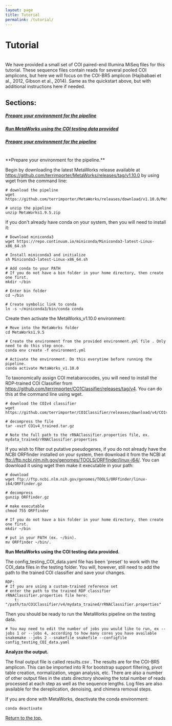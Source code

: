 ```yaml
---
layout: page
title: Tutorial
permalink: /tutorial/
---
```


<h1>Tutorial</h1>
<br>
We have provided a small set of COI paired-end Illumina MiSeq files for this tutorial. These sequence files contain reads for several pooled COI amplicons, but here we will focus on the COI-BR5 amplicon (Hajibabaei et al., 2012, Gibson et al., 2014). Same as the quickstart above, but with additional instructions here if needed.

<h2>Sections:</h2>
<h5><a href="#step1">Prepare your environment for the pipeline</a></h5>
<h5><a href="#step2">Run MetaWorks using the COI testing data provided</a></h5>
<h5><a href="#step3">Prepare your environment for the pipeline</a></h5>
<br>
<a id="step1">**Prepare your environment for the pipeline.**</a>

Begin by downloading the latest MetaWorks release available at https://github.com/terrimporter/MetaWorks/releases/tag/v1.10.0 by using wget from the command line:
<pre><code># download the pipeline
wget https://github.com/terrimporter/MetaWorks/releases/download/v1.10.0/MetaWorks1.9.5.tar.gz

# unzip the pipeline
unzip MetaWorks1.9.5.zip
</code></pre>

If you don't already have conda on your system, then you will need to install it:

<pre><code># Download miniconda3
wget https://repo.continuum.io/miniconda/Miniconda3-latest-Linux-x86_64.sh

# Install miniconda3 and initialize
sh Miniconda3-latest-Linux-x86_64.sh

# Add conda to your PATH
# If you do not have a bin folder in your home directory, then create one first.
mkdir ~/bin

# Enter bin folder
cd ~/bin

# Create symbolic link to conda
ln -s ~/miniconda3/bin/conda conda
</code></pre>

Create then activate the MetaWorks_v1.10.0 environment:

<pre><code># Move into the MetaWorks folder
cd MetaWorks1.9.5

# Create the environment from the provided environment.yml file . Only need to do this step once.
conda env create -f environment.yml

# Activate the environment. Do this everytime before running the pipeline.
conda activate MetaWorks_v1.10.0
</code></pre>

To taxonomically assign COI metabarocodes, you will need to install the RDP-trained COI Classifier from <a href="https://github.com/terrimporter/CO1Classifier/releases/tag/v4" target="_blank">https://github.com/terrimporter/CO1Classifier/releases/tag/v4</a>. You can do this at the command line using wget.

<pre><code># download the COIv4 classifier
wget https://github.com/terrimporter/CO1Classifier/releases/download/v4/CO1v4_trained.tar.gz

# decompress the file
tar -xvzf CO1v4_trained.tar.gz

# Note the full path to the rRNAClassifier.properties file, ex. mydata_trained/rRNAClassifier.properties
</code></pre>

If you wish to filter out putative pseudogenes, if you do not already have the NCBI ORFfinder installed on your system, then download it from the NCBI at ftp://ftp.ncbi.nlm.nih.gov/genomes/TOOLS/ORFfinder/linux-i64/. You can download it using wget then make it executable in your path:

<pre><code># download
wget ftp://ftp.ncbi.nlm.nih.gov/genomes/TOOLS/ORFfinder/linux-i64/ORFfinder.gz

# decompress
gunzip ORFfinder.gz

# make executable
chmod 755 ORFfinder

# If you do not have a bin folder in your home directory, then create one first.
mkdir ~/bin

# put in your PATH (ex. ~/bin).
mv ORFfinder ~/bin/.
</code></pre>

<a id="step2">**Run MetaWorks using the COI testing data provided.**</a>

The config_testing_COI_data.yaml file has been 'preset' to work with the COI_data files in the testing folder. You will, however, still need to add the path to the trained COI classifier and save your changes.

<pre><code>RDP:
# If you are using a custom-trained reference set 
# enter the path to the trained RDP classifier rRNAClassifier.properties file here:
    t: "/path/to/CO1Classifier/v4/mydata_trained/rRNAClassifier.properties"
</code></pre>    
  
Then you should be ready to run the MetaWorks pipeline on the testing data.
    
<pre><code># You may need to edit the number of jobs you would like to run, ex --jobs 1 or --jobs 4, according to how many cores you have available
snakemake --jobs 2 --snakefile snakefile --configfile config_testing_COI_data.yaml
</code></pre>

<a id="step3">**Analyze the output.**</a>

The final output file is called results.csv . The results are for the COI-BR5 amplicon. This can be imported into R for bootstrap support filtering, pivot table creation, normalization, vegan analysis, etc. There are also a number of other output files in the stats directory showing the total number of reads processed at each step as well as the sequence lengths. Log files are also available for the dereplication, denoising, and chimera removal steps.

If you are done with MetaWorks, deactivate the conda environment:

<pre><code>conda deactivate</code></pre>

<a href="#top">Return to the top.</a>